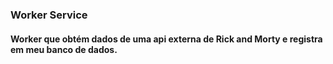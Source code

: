 ### Worker Service

#### Worker que obtém dados de uma api externa de Rick and Morty e registra em meu banco de dados.
